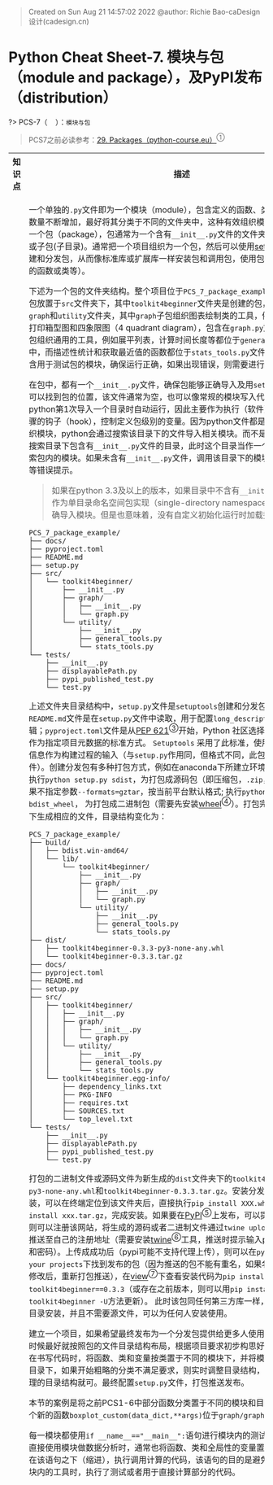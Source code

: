 > Created on Sun Aug 21 14:57:02 2022 @author: Richie Bao-caDesign设计(cadesign.cn)

<style>
  code {
    white-space : pre-wrap !important;
    word-break: break-word;
  }
</style>

# Python Cheat Sheet-7. 模块与包（module and package），及PyPI发布（distribution）


<span style = "color:Teal;background-color:;font-size:20.0pt"></span>

?> PCS-7（&nbsp;&nbsp;&nbsp;&nbsp;）：`模块与包`

> PCS7之前必读参考：[29. Packages（python-course.eu）](https://python-course.eu/python-tutorial/packages.php)<sup>①</sup>

<table style="width:100%">
<tr>
<th style="width:10%"> 知识点 </th>
<th style="width:30%"> 描述 </th>
<th style="width:30%"> 代码段 </th> 
<th style="width:20%"> 运算结果 </th>
<th style="width:10%"> 备注</th> 
</tr>

<tr>
<td> 


</td>
<td>


一个单独的`.py`文件即为一个模块（module），包含定义的函数、类或变量；当模块的数量不断增加，最好将其分类于不同的文件夹中，这种有效组织模块的方式就是创建一个包（package），包通常为一个含有`__init__.py`文件的文件夹，可以包含子模块或子包(子目录)。通常把一个项目组织为一个包，然后可以使用[setuptools](https://pypi.org/project/setuptools/)<sup>②</sup>工具创建和分发包，从而像标准库或扩展库一样安装包和调用包，使用包内的工具（即定义的函数或类等）。

下述为一个包的文件夹结构。整个项目位于`PCS_7_package_example`文件夹下，其中包放置于`src`文件夹下，其中`toolkit4beginner`文件夹是创建的包，包括两个子包`graph`和`utility`文件夹，其中`graph`子包组织图表绘制类的工具，例如自定义样式的打印箱型图和四象限图（4 quadrant diagram），包含在`graph.py`文件中；`utility`子包组织通用的工具，例如展平列表，计算时间长度等都位于`general_tools.py`文件中，而描述性统计和获取最近值的函数都位于`stats_tools.py`文件中。`test`文件夹包含用于测试包的模块，确保运行正确，如果出现错误，则需要进行调试。

在包中，都有一个`__init__.py`文件，确保包能够正确导入及用`setuptools`打包时，可以找到包的位置，该文件通常为空，也可以像常规的模块写入代码，代码会在python第1次导入一个目录时自动运行，因此主要作为执行（软件）包所需初始化步骤的钩子（hook），控制定义包级别的变量。因为python文件都是按目录（子包）组织模块，python会通过搜索该目录下的文件导入相关模块。而不是搜索所有目录，只搜索目录下包含有`__init__.py`文件的目录，此时这个目录当作一个包目录，进而搜索包内的模块。如果未含有`__init__.py`文件，调用该目录下的模块时会引发未找到等错误提示。

> 如果在python 3.3及以上的版本，如果目录中不含有`__init__.py`文件，也可以作为单目录命名空间包实现（single-directory namespace packages），正确导入模块。但是也意味着，没有自定义初始化运行时加载控制变量的代码。

```
PCS_7_package_example/
├── docs/
├── pyproject.toml
├── README.md
├── setup.py
├── src/
│   └── toolkit4beginner/
│       ├── __init__.py
│       ├── graph/
│       │   ├── __init__.py
│       │   └── graph.py
│       └── utility/
│           ├── __init__.py
│           ├── general_tools.py
│           └── stats_tools.py
└── tests/
    ├── __init__.py
    ├── displayablePath.py
    ├── pypi_published_test.py
    └── test.py
```

上述文件夹目录结构中，`setup.py`文件是`setuptools`创建和分发包的配置文件；`README.md`文件是在`setup.py`文件中读取，用于配置`long_description`参数，方便编辑；`pyproject.toml`文件是从[PEP 621](https://peps.python.org/pep-0621/)<sup>③</sup>开始，Python 社区选择 `pyproject.toml` 作为指定项目元数据的标准方式。 `Setuptools` 采用了此标准，使用此文件中包含的信息作为构建过程的输入（与`setup.py`作用同，但格式不同，此包中可以移除该文件）。创建分发包有多种打包方式，例如在anaconda下所建立环境的终端（terminal）执行`python setup.py sdist`，为打包成源码包（即压缩包，`.zip`，`.tar`，`.gz`等，如果不指定参数`--formats=gztar`，按当前平台默认格式; 执行`python setup.py bdist_wheel`， 为打包成二进制包（需要先安装[wheel](https://pypi.org/project/wheel/)<sup>④</sup>）。打包完成后，会在文件夹下生成相应的文件，目录结构变化为：

```
PCS_7_package_example/
├── build/
│   ├── bdist.win-amd64/
│   └── lib/
│       └── toolkit4beginner/
│           ├── __init__.py
│           ├── graph/
│           │   ├── __init__.py
│           │   └── graph.py
│           └── utility/
│               ├── __init__.py
│               ├── general_tools.py
│               └── stats_tools.py
├── dist/
│   ├── toolkit4beginner-0.3.3-py3-none-any.whl
│   └── toolkit4beginner-0.3.3.tar.gz
├── docs/
├── pyproject.toml
├── README.md
├── setup.py
├── src/
│   ├── toolkit4beginner/
│   │   ├── __init__.py
│   │   ├── graph/
│   │   │   ├── __init__.py
│   │   │   └── graph.py
│   │   └── utility/
│   │       ├── __init__.py
│   │       ├── general_tools.py
│   │       └── stats_tools.py
│   └── toolkit4beginner.egg-info/
│       ├── dependency_links.txt
│       ├── PKG-INFO
│       ├── requires.txt
│       ├── SOURCES.txt
│       └── top_level.txt
└── tests/
    ├── __init__.py
    ├── displayablePath.py
    ├── pypi_published_test.py
    └── test.py
```

打包的二进制文件或源码文件为新生成的`dist`文件夹下的`toolkit4beginner-0.3.3-py3-none-any.whl`和`toolkit4beginner-0.3.3.tar.gz`。安装分发包同一般库的安装，可以在终端定位到该文件夹后，直接执行`pip install XXX.whl`或源码包执行`pip install xxx.tar.gz`，完成安装。如果要在[PyPI](https://pypi.org/)<sup>⑤</sup>上发布，可以提供给更多人使用，则可以注册该网站，将生成的源码或者二进制文件通过`twine upload dist/...`方式推送至自己的注册地址（需要安装[twine](https://pypi.org/project/twine/)<sup>⑥</sup>工具，推送时提示输入pypi的注册用户名和密码）。上传成成功后（pypi可能不支持代理上传），则可以在`pypi`网站注册地址的`your projects`下找到发布的包（因为推送的包不能有重名，如果名字已存在，需要修改后，重新打包推送），在[view](https://pypi.org/project/toolkit4beginner/0.3.3/)<sup>⑦</sup>下查看安装代码为`pip install toolkit4beginner==0.3.3`（或存在之前版本，则可以用`pip install toolkit4beginner -U`方法更新）。 此时该包同任何第三方库一样，可以直接在终端根目录安装，并且不需要源文件，可以为任何人安装使用。

建立一个项目，如果希望最终发布为一个分发包提供给更多人使用，则在建立项目的时候最好就按照包的文件目录结构布局，根据项目要求初步构思好基本的分类，然后在书写代码时，将函数、类和变量按类置于不同的模块下，并将模块置于对应的分类目录下，如果开始粗略的分类不满足要求，则实时调整目录结构，只要保持一个包合理的目录结构就可。最终配置`setup.py`文件，打包推送发布。

本节的案例是将之前PCS1-6中部分函数分类置于不同的模块和目录下，并增加了一个新的函数`boxplot_custom(data_dict,**args)`位于`graph/graph.py`模块下。

每一模块都使用`if __name__=="__main__":`语句进行模块内的测试。如果构建包，在直接使用模块做数据分析时，通常也将函数、类和全局性的变量置于该语句之前，而在该语句之下（缩进），执行调用计算的代码，该语句的目的是避免其它模块调用该模块内的工具时，执行了测试或者用于直接计算部分的代码。
</td>
<td>



</td>
<td>



</td>
<td>
</td>
</tr>

<tr>
<td> 

</td>
<td>


* toolkit/setup.py

该配置文件不在交互式解释器中运行，需要在终端中定位到该文件目录后，执行`python setup.py sdist`或`python setup.py bdist_wheel`，完成打包。通常确定包名`name`之后，每次模块发生更新时，修改`version`参数后，重新打包上传至pypi。pypi会将包置于同一个项目下，其下包含每次包更新的版本。参数配置时主要包括两大部分，一部分是项目(版权、管理、版本)信息，例如name, version,license, author,author_email,description,long_description,long_description_content_type和url等；另一部分是打包要求、依赖和包位置等胚子信息，定位包所在目录的packages参数，对python版本有要求的python_requires参数，安装依赖库的 install_requires参数，是否包含额外文件的include_package_data参数等。更多参数可以查看[setuptools documentation](https://setuptools.pypa.io/en/latest/)<sup>⑧</sup>，其中包括[pyproject.toml](https://setuptools.pypa.io/en/latest/userguide/pyproject_config.html)<sup>⑨</sup>配置说明。


</td>
<td>


```python
# -*- coding: utf-8 -*-
"""
Created on Sun Aug 21 14:57:02 2022

@author: Richie Bao-caDesign设计(cadesign.cn)
"""
from setuptools import setup,find_packages,find_namespace_packages

with open("README.md", "r", encoding="utf-8") as fh:
    long_description = fh.read()

setup(name='toolkit4beginner', #应用名，即包名
    version='0.3.3', #版本号
    license="MIT", #版权声明，BSD,MIT
    author='Richie Bao-caDesign设计(cadesign.cn)', #作者名
    author_email='richiebao@outlook.com', #作者邮箱
    description='模块、包和分发文件目录组织结构说明', #描述
    long_description=long_description,
    long_description_content_type="text/markdown",
    url='https://richiebao.github.io/USDA_CH_final',  #项目主页 
    #----------------------------------------------------------------  
    package_dir={"": "src"},
    packages=find_packages(where='src'),#包括安装包内的python包；find_namespace_packages()，和find_packages() ['toolkit4beginner']
    python_requires='>=3.6', #pyton版本控制
    platforms='any',
    install_requires=['matplotlib','statistics','numpy'] #自动安装依赖包（库）
    # include_package_data=True, #如果配置有MANIFEST.in，包含数据文件或额外其它文，该参数配置为True，则一同打包
    )
```

</td>
<td>

</td>
<td>
</td>
</tr>


<tr>
<td> 

</td>
<td>

* toolkit4beginner/graph/graph.py

自定义样式图表打印模块。

</td>
<td>


```python
# -*- coding: utf-8 -*-
"""
Created on Sun Aug 21 15:08:21 2022

@author: Richie Bao-caDesign设计(cadesign.cn)
"""
def boxplot_custom(data_dict,**args):
    '''
    根据matplotlib库的箱型图打印方法，自定义箱型图可调整的打印样式。 

    Parameters
    ----------
    data_dict : dict(list,numerical)
        字典结构形式的数据，键为横坐分类数据，值为数值列表.
    **args : keyword arguments
        可调整的箱型图样式参数包括['figsize',  'fontsize',  'frameOn',  'xlabel',  'ylabel',  'labelsize',  'tick_length',  'tick_width',  'tick_color',  'tick_direction',  'notch',  'sym',  'whisker_linestyle',  'whisker_linewidth',  'median_linewidth',  'median_capstyle'].

    Returns
    -------
    paras : dict
        样式更新后的参数值.

    '''
    import matplotlib.pyplot as plt
    
    #计算值提取
    data_keys=list(data_dict.keys())
    data_values=list(data_dict.values())     
    
    #配置与更新参数
    paras={'figsize':(10,10),
           'fontsize':15,
           'frameOn':['top','right','bottom','left'],
           'xlabel':None,
           'ylabel':None,
           'labelsize':15,
           'tick_length':7,
           'tick_width':3,
           'tick_color':'b',
           'tick_direction':'in',
           'notch':0,
           'sym':'b+',
           'whisker_linestyle':None,
           'whisker_linewidth':None,
           'median_linewidth':None,
           'median_capstyle':'butt'}
    
    # print(paras)
    paras.update(args)
    # print(paras)
    
    #根据参数调整打印图表样式
    plt.rcParams.update({'font.size': paras['fontsize']})
    frameOff=set(['top','right','bottom','left'])-set(paras['frameOn'])
   
 
    #图表打印
    fig, ax=plt.subplots(figsize=paras['figsize'])
    ax.boxplot(data_values,
               notch=paras['notch'],
               sym=paras['sym'],
               whiskerprops=dict(linestyle=paras['whisker_linestyle'],linewidth=paras['whisker_linewidth']),
               medianprops={"linewidth": paras['median_linewidth'],"solid_capstyle": paras['median_capstyle']})
    
    ax.set_xticklabels(data_keys) #配置X轴刻度标签
    for f in frameOff:
        ax.spines[f].set_visible(False) #配置边框是否显示
    
    #配置X和Y轴标签
    ax.set_xlabel(paras['xlabel'])
    ax.set_ylabel(paras['ylabel'])
    
    #配置X和Y轴标签字体大小
    ax.xaxis.label.set_size(paras['labelsize'])
    ax.yaxis.label.set_size(paras['labelsize'])
    
    #配置轴刻度样式
    ax.tick_params(length=paras['tick_length'],
                   width=paras['tick_width'],
                   color=paras['tick_color'],
                   direction=paras['tick_direction'])

    plt.show()    
    return paras

#%%
def four_quadrant_diagram(data_dict,method='mean',**args):
    '''
    绘制四象限图。

    Parameters
    ----------
    data_dict : dict(list)
        字典格式数据，包括两组键值.其中键名将用作轴标签
    method : string, optional
        按照均值（mean）或中位数(median)方式划分四象限. The default is 'mean'.
    **args : keyword arguments
        可调整的图表样式参数包括：['figsize', 'fontsize', 'frameOn', 'crosshair_color', 'crosshair_linstyle', 'crosshair_linewidth', 'labelsize', 'tick_length', 'tick_width', 'tick_color', 'tick_direction', 'dot_color', 'dot_size', 'annotation_position_finetune', 'annotation_fontsize', 'annotation_lable', 'annotation_color'].

    Returns
    -------
    None.

    '''
    import matplotlib as mpl 
    import matplotlib.pyplot as plt
    from statistics import mean,median
    
    #解决中文乱字符的问题
    mpl.rcParams['font.sans-serif']=['SimHei']
    mpl.rcParams['font.serif']=['SimHei']  
    
    #计算值提取
    (key_x,x),(key_y,y)=data_dict.items()    

    #配置与更新参数
    paras={'figsize':(10,10),
           'fontsize':15,
           'frameOn':['top','right','bottom','left'],
           'crosshair_color':'red',
           'crosshair_linstyle':'--',
           'crosshair_linewidth':3,
           'labelsize':15,
           'tick_length':7,
           'tick_width':3,
           'tick_color':'b',
           'tick_direction':'in',
           'dot_color':'k',
           'dot_size':50,
           'annotation_position_finetune':0.5,
           'annotation_fontsize':10,
           'annotation_lable':None,
           'annotation_color':'gray',
           }  
    paras.update(args)
    
    #根据参数调整打印图表样式
    plt.rcParams.update({'font.size': paras['fontsize']})
    frameOff=set(['top','right','bottom','left'])-set(paras['frameOn'])    
    
    #图表打印
    fig, ax=plt.subplots(figsize=paras['figsize'])    
    ax.scatter(x,y,c=paras['dot_color'],s=paras['dot_size'])
    
    crosshair_color=paras['crosshair_color']
    crosshair_linestyle=paras['crosshair_linstyle']
    crosshair_linewidth=paras['crosshair_linewidth']
    if method=='mean':
        ax.axhline(y=mean(y), color=crosshair_color, linestyle=crosshair_linestyle, linewidth=crosshair_linewidth)           
        ax.axvline(x=mean(x), color=crosshair_color, linestyle=crosshair_linestyle, linewidth=crosshair_linewidth)     
    elif method=='median':
        plt.axhline(y=median(y), color=crosshair_color, linestyle=crosshair_linestyle, linewidth=crosshair_linewidth)           
        plt.axvline(x=median(x), color=crosshair_color, linestyle=crosshair_linestyle, linewidth=crosshair_linewidth)     

    for f in frameOff:
        ax.spines[f].set_visible(False) #配置边框是否显示  
        
    #标注点    
    if paras['annotation_lable']:
        annotations=paras['annotation_lable']
    else:
        annotations=list(range(len(x)))
        
    annotation_position_finetune=paras['annotation_position_finetune']
    for label,x,y in zip(annotations,x,y):
        ax.annotate(label,(x+annotation_position_finetune,y+annotation_position_finetune),
                    fontsize=paras['annotation_fontsize'],
                    color=paras['annotation_color'])
        
    #配置X和Y轴标签
    ax.set_xlabel(key_x)
    ax.set_ylabel(key_y)  

    #配置X和Y轴标签字体大小
    ax.xaxis.label.set_size(paras['labelsize'])
    ax.yaxis.label.set_size(paras['labelsize'])
    
    #配置轴刻度样式
    ax.tick_params(length=paras['tick_length'],
                   width=paras['tick_width'],
                   color=paras['tick_color'],
                   direction=paras['tick_direction'])      
    
    plt.tight_layout()
    plt.show() 

# four_quadrant_diagram(test_EC_scores,
#                       # method='median',
#                       figsize=(15,15),
#                       fontsize=23,
#                       frameOn=['bottom','left'],
#                       labelsize='30',
#                       dot_size=200,
#                       annotation_fontsize=30,
#                       annotation_lable=test_names,
#                       )      
#%%    

if __name__=="__main__":
    #模块内测试
    #A_测试-boxplot_custom(data_dict,**args)
    #%%
    test_score_lst_dic={'English': [90, 81, 73, 97, 85, 60, 74, 64, 72, 67, 87, 78, 85, 96, 77, 100, 92, 86], 
                        'Chinese': [71, 90, 79, 70, 67, 66, 60, 83, 57, 85, 93, 89, 78, 74, 65, 78, 53, 80], 
                        'history': [73, 61, 74, 47, 49, 87, 69, 65, 36, 7, 53, 100, 57, 45, 56, 34, 37, 70], 
                        'biology': [59, 73, 47, 38, 63, 56, 75, 53, 80, 50, 41, 62, 44, 26, 91, 35, 53, 68]}
    _=boxplot_custom(test_score_lst_dic,
                   figsize=(15,10),
                   fontsize=23,
                   frameOn=['bottom','left'],
                   xlabel='subject',
                   ylabel='score',
                   labelsize='30',
                   tick_color='r',
                   notch=1,
                   sym='rs',
                   whisker_linestyle='--',
                   whisker_linewidth=5,
                   median_linewidth=5
                  )
    #%%
    #B_测试-four_quadrant_diagram(data_dict,method='mean',**args)
    test_EC_scores={'English': [90, 81, 73, 97, 85, 60, 74, 64, 72, 67, 87, 78, 85, 96, 77, 100, 92, 86], 
                   'Chinese': [71, 90, 79, 70, 67, 66, 60, 83, 57, 85, 93, 89, 78, 74, 65, 78, 53, 80], }
    test_names=['Mason', 'Reece', 'A', 'B', 'C', 'D', 'E', 'F', 'G', 'H', 'I', 'J', 'K', 'L', 'M', 'N', 'O', 'P']
    four_quadrant_diagram(test_EC_scores,
                          # method='median',
                          figsize=(15,15),
                          fontsize=23,
                          frameOn=['bottom','left'],
                          labelsize='30',
                          dot_size=200,
                          annotation_fontsize=30,
                          annotation_lable=test_names,
                          )   
    #%%
```


</td>
<td>

<img src="./imgs/pcs_imgs/pcs_7_01.png" height='auto' width='auto' title="caDesign">

<img src="./imgs/pcs_imgs/pcs_7_02.png" height='auto' width='auto' title="caDesign">

</td>
<td>
</td>
</tr>


<tr>
<td> 

</td>
<td>

* toolkit4beginner/utility/general_tools.py

一般常用工具模块。

</td>
<td>


```python
# -*- coding: utf-8 -*-
"""
Created on Sun Aug 21 18:35:24 2022

@author: Richie Bao-caDesign设计(cadesign.cn)
"""
#展平嵌套列表，返回列表
flatten_lst=lambda lst: [m for n_lst in lst for m in flatten_lst(n_lst)] if type(lst) is list else [lst]

def flatten_lst_generator(lst):
    '''
    展平嵌套列表，返回迭代对象。

    Parameters
    ----------
    lst : list
        嵌套列表.

    Yields
    ------
    iterable object
        嵌套列表展平后的迭代对象.

    '''
    try: #使用语句try/except捕捉异常
        for n_lst  in lst: 
             for m in flatten_lst_generator(n_lst):
                yield m
               
    except:  
        yield lst

def infinite_generator():
    '''
    无穷整数生成器。

    Yields
    ------
    i : int
        整数值.

    '''
    i=0
    while True:
        i+=1
        yield i
        
def recursive_factorial(n):
    '''
    阶乘计算。

    Parameters
    ----------
    n : int
        阶乘计算的末尾值.

    Returns
    -------
    int
        阶乘计算结果.

    '''
    if n==1:
        return 1
    else:
        return n*recursive_factorial(n-1)

def start_time():
    '''
    获取当前时间

    Returns
    -------
    start_time : datetime
        返回当前时间.

    '''
    import datetime
    
    start_time=datetime.datetime.now()
    print("start time:",start_time)
    return start_time

def duration(start_time):
    '''
    配合start_time()使用。计算时间长度。

    Parameters
    ----------
    start_time : datetime
        用于计算时间长度的开会时间.

    Returns
    -------
    None.

    '''
    import datetime
    
    end_time=datetime.datetime.now()
    print("end time:",end_time)
    duration=(end_time-start_time).seconds/60
    print("Total time spend:%.2f minutes"%duration)            

if __name__=="__main__":
    #模块内测试
    #A_测试-flatten_lst
    #%%
    nested_lst=[['A','B',['C','D'],'E'],[6,[7,8,[9]]]]  
    print(flatten_lst(nested_lst))       
    #%%
    #B_测试-flatten_lst_generator(lst)
    fl=flatten_lst_generator(nested_lst)
    print(list(fl))
    #%%
    #C_测试-infinite_generator()
    inf=infinite_generator()
    print(next(inf))    
    print(next(inf)) 
    #%%
    #D_测试-recursive_factorial(n)
    print(recursive_factorial(6))
    #%%
    #E_测试-start_time();duration(start_time)
    s_t=start_time()
    for i in range(10**8):value=i
    duration(s_t)    
    #%%

```

</td>
<td>

    ['A', 'B', 'C', 'D', 'E', 6, 7, 8, 9]
    ['A', 'B', 'C', 'D', 'E', 6, 7, 8, 9]
    1
    2
    720
    start time: 2022-08-21 23:16:51.631636
    end time: 2022-08-21 23:17:04.243942
    Total time spend:0.20 minutes
 

</td>
<td>
</td>
</tr>


<tr>
<td> 

</td>
<td>

* toolkit4beginner/utility/stats_tools.py

统计类工具模块。


</td>
<td>


```python
# -*- coding: utf-8 -*-
"""
Created on Sun Aug 21 18:56:45 2022

@author: Richie Bao-caDesign设计(cadesign.cn)
"""

def descriptive_statistics(data,measure=None,decimals=2):
    '''
    计算给定数值列表的描述性统计值，包括数量、均值、标准差、方差、中位数、众数、最小值和最大值。
    
    
    Parameters
    ----------
    data : list(numerical)
        待统计的数值列表.
    measure : str, optional
        包括：'count', 'mean', 'std', 'variance', 'median', 'mode', 'min', 'max'. The default is None.
    decimals : int, optional
        小数位数. The default is 2.

    Returns
    -------
    dict
        如果不给定参数measure，则以字典形式返回所有值；否则返回给定measure对应值的表述字符串.

    '''
    import statistics
    
    d_s={
        'count':len(data), #样本数
        'mean':round(statistics.mean(data),decimals), #均值
        'std':round(statistics.stdev(data),decimals), #标准差
        'variance': round(statistics.variance(data),decimals), #方差 
        'median':statistics.median(data), #中位数
        'mode':statistics.mode(data), #众数
        'min':min(data), #最小值
        'max':max(data), #最大值        
        }
    
    if measure:
        return '{}={}'.format(measure,d_s[measure])
    else:
        return d_s
    
def value2values_comparison(x,lst):
    '''
    判断给定的一个值是否在一个列表中，如果在，则返回给定值；如果不在，则返回列表中与其差值绝对值最小的值。

    Parameters
    ----------
    x : numerical
        数值.
    lst : list(numerical)
        用于寻找给定值的参考列表.

    Returns
    -------
    numerical
        列表中最接近给定值的值.

    '''
    import numpy as np
    
    lst_mean=np.mean(lst)
    abs_difference_func=lambda value:abs(x)
    comparisonOF2values=lambda v1,v2:print('x is higher than the average %s of the list.'%lst_mean) if v1>v2 else print('x is lower than the average %s of the list.'%lst_mean)    
        
    if x in lst:
        print("%s in the given list."%x)
        comparisonOF2values(x,lst_mean)   
        return x
    else:
        print('%.3f is not in the list.'%x)
        closest_value=min(lst,key=abs_difference_func)
        print('the nearest value to %s is %s.'%(x,closest_value))
        print("_"*50)
        comparisonOF2values(closest_value,lst_mean)    
        return closest_value
    
    
if __name__=='__main__':  
    #%%
    #A_测试-descriptive_statistics(data,measure=None,decimals=2)
    ranmen_price_lst=[700,850,600,650,980,750,500,890,880,
                     700,890,720,680,650,790,670,680,900,
                     880,720,850,700,780,850,750,780,590,
                     650,580,750,800,550,750,700,600,800,
                     800,880,790,790,780,600,690,680,650,
                     890,930,650,777,700]
    d_s_1=descriptive_statistics(ranmen_price_lst)
    print(d_s_1)
    print('--'*30)
    d_s_2=descriptive_statistics(ranmen_price_lst,'std')
    print(d_s_2)
    d_s_3=descriptive_statistics(ranmen_price_lst,measure='mean',decimals=1)
    print(d_s_3)
    #%%
    #B_测试-value2values_comparison(x,lst)
    ranmen_price_lst=[700,850,600,650,980,750,500,890,880,700,890,720,680,650,790,670,680,900,880,720,850,700,780,850,750,
     80,590,650,580,750,800,550,750,700,600,800,800,880,790,790,780,600,690,680,650,890,930,650,777,700]
    price_x=200.68    
    price_x_closestValue=value2values_comparison(price_x,ranmen_price_lst)    
    print(price_x_closestValue)
    #%%

```

</td>
<td>

    {'count': 50, 'mean': 743.34, 'std': 108.26, 'variance': 11720.64, 'median': 750.0, 'mode': 700, 'min': 500, 'max': 980}
    ------------------------------------------------------------
    std=108.26
    mean=743.3
    200.680 is not in the list.
    the nearest value to 200.68 is 700.
    __________________________________________________
    x is lower than the average 729.34 of the list.
    700
    


</td>
<td>
</td>
</tr>

<tr>
<td> 

</td>
<td>

* toolkit4beginner/test/test.py

如果打包推送至`PyPI`上发布，并通过`pip install toolkit4beginner==0.3.3`或`pip install toolkit4beginner -U`安装，则可以使用该包的工具。首先是通过一行调入语句`import toolkit4beginner`简单的测试，是否包已经正确安装，如果没有提示错误，则已正确安装并调入，否则需要确认之前大安装步骤是否正确，或者源码和打包的整个流程中是否有疏漏，从新安装或者调试后重新打包，以新版本（配置`version`参数）发布后再安装或更新包。


</td>
<td>

```python
import toolkit4beginner
```

</td>
<td>



</td>
<td>
</td>
</tr>


<tr>
<td> 

</td>
<td>

下述测试代码是对具体模块的测试。在模块调入方式上，选择了不同的调入方式，包括`from toolkit4beginner.graph import graph`，从子包（子目录）中调入一个模块；`from toolkit4beginner.utility.general_tools import flatten_lst`，从子包的模块中调入一个方法（函数）；`from toolkit4beginner.utility.stats_tools import *`，一次性调入一个模块中的所有方法。也可以使用`import toolkit4beginner as t4b`，或者`from toolkit4beginner.utility.general_tools import flatten_lst as FL`等方式为调入的对象重新命名，这尤其适合于有同名的文件或方法，避免同名冲突。


</td>
<td>


```python
# -*- coding: utf-8 -*-
"""
Created on Sun Aug 21 15:23:51 2022

@author: Richie Bao-caDesign设计(cadesign.cn)
"""
#测试
#%%
from toolkit4beginner.graph import graph

test_score_lst_dic={'English': [90, 81, 73, 97, 85, 60, 74, 64, 72, 67, 87, 78, 85, 96, 77, 100, 92, 86], 
                    'Chinese': [71, 90, 79, 70, 67, 66, 60, 83, 57, 85, 93, 89, 78, 74, 65, 78, 53, 80], 
                    'history': [73, 61, 74, 47, 49, 87, 69, 65, 36, 7, 53, 100, 57, 45, 56, 34, 37, 70], 
                    'biology': [59, 73, 47, 38, 63, 56, 75, 53, 80, 50, 41, 62, 44, 26, 91, 35, 53, 68]}
_=graph.boxplot_custom(test_score_lst_dic,
               figsize=(15,10),
               fontsize=23,
               frameOn=['bottom','left'],
               xlabel='subject',
               ylabel='score',
               labelsize='30',
               tick_color='r',
               notch=1,
               sym='rs',
               whisker_linestyle='--',
               whisker_linewidth=5,
               median_linewidth=5
              )
#%%
test_EC_scores={'English': [90, 81, 73, 97, 85, 60, 74, 64, 72, 67, 87, 78, 85, 96, 77, 100, 92, 86], 
               'Chinese': [71, 90, 79, 70, 67, 66, 60, 83, 57, 85, 93, 89, 78, 74, 65, 78, 53, 80], }
test_names=['Mason', 'Reece', 'A', 'B', 'C', 'D', 'E', 'F', 'G', 'H', 'I', 'J', 'K', 'L', 'M', 'N', 'O', 'P']
graph.four_quadrant_diagram(test_EC_scores,
                      # method='median',
                      figsize=(15,15),
                      fontsize=23,
                      frameOn=['bottom','left'],
                      labelsize='30',
                      dot_size=200,
                      annotation_fontsize=30,
                      annotation_lable=test_names,
                      ) 
#%%
from toolkit4beginner.utility.general_tools import flatten_lst

nested_lst=[['A','B',['C','D'],'E'],[6,[7,8,[9]]]]  
print(flatten_lst(nested_lst))  
#%%
from toolkit4beginner.utility.stats_tools import *

ranmen_price_lst=[700,850,600,650,980,750,500,890,880,700,890,720,680,650,790,670,680,900,880,720,850,700,780,850,750,
 80,590,650,580,750,800,550,750,700,600,800,800,880,790,790,780,600,690,680,650,890,930,650,777,700]
price_x=200.68    
price_x_closestValue=value2values_comparison(price_x,ranmen_price_lst)    
print(price_x_closestValue)
#------------------------------------------------------------------------------
ranmen_price_lst=[700,850,600,650,980,750,500,890,880,
                 700,890,720,680,650,790,670,680,900,
                 880,720,850,700,780,850,750,780,590,
                 650,580,750,800,550,750,700,600,800,
                 800,880,790,790,780,600,690,680,650,
                 890,930,650,777,700]
d_s_1=descriptive_statistics(ranmen_price_lst)
print(d_s_1)
print('--'*30)
d_s_2=descriptive_statistics(ranmen_price_lst,'std')
print(d_s_2)
d_s_3=descriptive_statistics(ranmen_price_lst,measure='mean',decimals=1)
print(d_s_3)
#%%
```

</td>
<td>

<img src="./imgs/pcs_imgs/pcs_7_03.png" height='auto' width='auto' title="caDesign">

<img src="./imgs/pcs_imgs/pcs_7_04.png" height='auto' width='auto' title="caDesign">

    ['A', 'B', 'C', 'D', 'E', 6, 7, 8, 9]
    200.680 is not in the list.
    the nearest value to 200.68 is 700.
    __________________________________________________
    x is lower than the average 729.34 of the list.
    700
    {'count': 50, 'mean': 743.34, 'std': 108.26, 'variance': 11720.64, 'median': 750.0, 'mode': 700, 'min': 500, 'max': 980}
    ------------------------------------------------------------
    std=108.26
    mean=743.3


</td>
<td>
</td>
</tr>




</table>

---

注释（Notes）：

① 29. Packages（python-course.eu），（<https://python-course.eu/python-tutorial/packages.php>）。

② setuptools，（<https://pypi.org/project/setuptools/>）。

③ PEP 621 – Storing project metadata in pyproject.toml，（<https://peps.python.org/pep-0621/>）。

④ wheel，（<https://pypi.org/project/wheel/>）。

⑤ PyPI.Find, install and publish Python packages with the Python Package Index，（<https://pypi.org/>）。

⑥ twine，用于在 PyPI 上发布 Python 包的实用程序（<https://pypi.org/project/twine/>）。

⑦ toolkit4beginner，（<https://pypi.org/project/toolkit4beginner/0.3.3/>）。

⑧ setuptools documentation，（<https://setuptools.pypa.io/en/latest/>）。

⑨ Configuring setuptools using pyproject.toml files，（<https://setuptools.pypa.io/en/latest/userguide/pyproject_config.html>）。